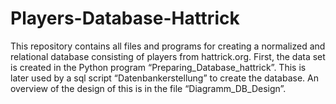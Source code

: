 # Players-Database-Hattrick
This repository contains all files and programs for creating a normalized and relational database consisting of players from hattrick.org.
First, the data set is created in the Python program “Preparing_Database_hattrick”. This is later used by a sql script “Datenbankerstellung” to create the database. An overview of the design of this is in the file “Diagramm_DB_Design”. 
